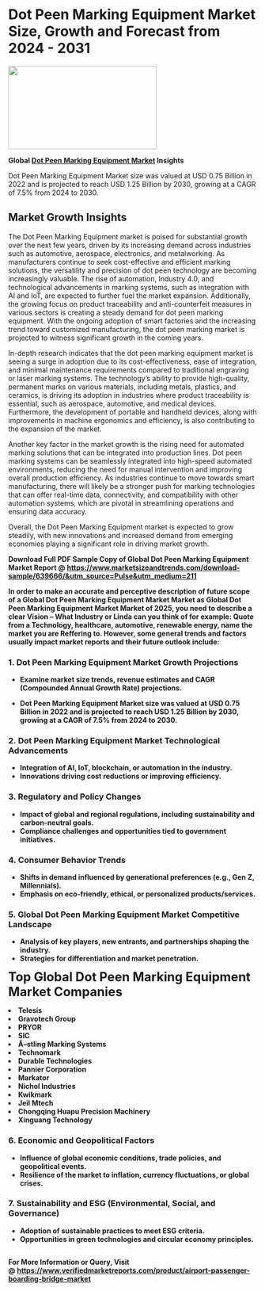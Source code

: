<H1>Dot Peen Marking Equipment Market Size, Growth and Forecast from 2024 - 2031</H1><img class="aligncenter size-medium wp-image-584254" src="https://thirdeyenews.in/wp-content/uploads/2024/09/Global-Market-Research-300x168.jpeg" alt="" width="300" height="168" /><p><strong>Global&nbsp;<a href="https://www.marketsizeandtrends.com/download-sample/639666/&amp;utm_source=Pulse&amp;utm_medium=211">Dot Peen Marking Equipment Market</a> Insights</strong></p><p>Dot Peen Marking Equipment Market size was valued at USD 0.75 Billion in 2022 and is projected to reach USD 1.25 Billion by 2030, growing at a CAGR of 7.5% from 2024 to 2030.</p><p><h2>Market Growth Insights</h2> <p>The Dot Peen Marking Equipment market is poised for substantial growth over the next few years, driven by its increasing demand across industries such as automotive, aerospace, electronics, and metalworking. As manufacturers continue to seek cost-effective and efficient marking solutions, the versatility and precision of dot peen technology are becoming increasingly valuable. The rise of automation, Industry 4.0, and technological advancements in marking systems, such as integration with AI and IoT, are expected to further fuel the market expansion. Additionally, the growing focus on product traceability and anti-counterfeit measures in various sectors is creating a steady demand for dot peen marking equipment. With the ongoing adoption of smart factories and the increasing trend toward customized manufacturing, the dot peen marking market is projected to witness significant growth in the coming years.</p> <p><strong></strong></p> <p>In-depth research indicates that the dot peen marking equipment market is seeing a surge in adoption due to its cost-effectiveness, ease of integration, and minimal maintenance requirements compared to traditional engraving or laser marking systems. The technology’s ability to provide high-quality, permanent marks on various materials, including metals, plastics, and ceramics, is driving its adoption in industries where product traceability is essential, such as aerospace, automotive, and medical devices. Furthermore, the development of portable and handheld devices, along with improvements in machine ergonomics and efficiency, is also contributing to the expansion of the market.</p> <p>Another key factor in the market growth is the rising need for automated marking solutions that can be integrated into production lines. Dot peen marking systems can be seamlessly integrated into high-speed automated environments, reducing the need for manual intervention and improving overall production efficiency. As industries continue to move towards smart manufacturing, there will likely be a stronger push for marking technologies that can offer real-time data, connectivity, and compatibility with other automation systems, which are pivotal in streamlining operations and ensuring data accuracy.</p> <p>Overall, the Dot Peen Marking Equipment market is expected to grow steadily, with new innovations and increased demand from emerging economies playing a significant role in driving market growth.</p> <p><strong></p><p><span class=""><strong>Download Full PDF Sample Copy of Global Dot Peen Marking Equipment Market Report</strong> @ <a href="https://www.marketsizeandtrends.com/download-sample/639666/&amp;utm_source=Pulse&amp;utm_medium=211" target="_blank">https://www.marketsizeandtrends.com/download-sample/639666/&amp;utm_source=Pulse&amp;utm_medium=211</a></span></p><p>In order to make an accurate and perceptive description of future scope of a Global&nbsp;Dot Peen Marking Equipment Market Market as Global&nbsp;Dot Peen Marking Equipment Market Market of 2025, you need to describe a clear Vision &ndash; What Industry or Linda can you think of for example: Quote from a Technology, healthcare, automotive, renewable energy, name the market you are Reffering to. However, some general trends and factors usually impact market reports and their future outlook include:</p><h3>1.&nbsp;<strong>Dot Peen Marking Equipment Market Growth Projections</strong></h3><ul><li>Examine market size trends, revenue estimates and CAGR (Compounded Annual Growth Rate) projections.</li><li><p>Dot Peen Marking Equipment Market size was valued at USD 0.75 Billion in 2022 and is projected to reach USD 1.25 Billion by 2030, growing at a CAGR of 7.5% from 2024 to 2030.</p></li></ul><h3>2.&nbsp;<strong>Dot Peen Marking Equipment Market Technological Advancements</strong></h3><ul><li>Integration of AI, IoT, blockchain, or automation in the industry.</li><li>Innovations driving cost reductions or improving efficiency.</li></ul><h3>3.&nbsp;<strong>Regulatory and Policy Changes</strong></h3><ul><li>Impact of global and regional regulations, including sustainability and carbon-neutral goals.</li><li>Compliance challenges and opportunities tied to government initiatives.</li></ul><h3>4.&nbsp;<strong>Consumer Behavior Trends</strong></h3><ul><li>Shifts in demand influenced by generational preferences (e.g., Gen Z, Millennials).</li><li>Emphasis on eco-friendly, ethical, or personalized products/services.</li></ul><h3>5.&nbsp;<strong>Global Dot Peen Marking Equipment Market Competitive Landscape</strong></h3><ul><li>Analysis of key players, new entrants, and partnerships shaping the industry.</li><li>Strategies for differentiation and market penetration.</li></ul><p data-pm-slice="1 1 []"><span style="color: inherit; font-family: inherit; font-size: 25px;">Top Global Dot Peen Marking Equipment Market Companies</span></p><div class="" data-test-id=""><p><li>Telesis</li><li> Gravotech Group</li><li> PRYOR</li><li> SIC</li><li> Ã–stling Marking Systems</li><li> Technomark</li><li> Durable Technologies</li><li> Pannier Corporation</li><li> Markator</li><li> Nichol Industries</li><li> Kwikmark</li><li> Jeil Mtech</li><li> Chongqing Huapu Precision Machinery</li><li> Xinguang Technology</li></p></div><h3>6.&nbsp;<strong>Economic and Geopolitical Factors</strong></h3><ul><li>Influence of global economic conditions, trade policies, and geopolitical events.</li><li>Resilience of the market to inflation, currency fluctuations, or global crises.</li></ul><h3>7.&nbsp;<strong>Sustainability and ESG (Environmental, Social, and Governance)</strong></h3><ul><li>Adoption of sustainable practices to meet ESG criteria.</li><li>Opportunities in green technologies and circular economy principles.</li></ul><h2><strong style="font-size: 14px;">For More Information or Query, Visit @&nbsp;</strong><a style="background-color: #ffffff; font-size: 14px;" href="https://www.marketsizeandtrends.com/report/dot-peen-marking-equipment-market/" target="_blank">https://www.verifiedmarketreports.com/product/airport-passenger-boarding-bridge-market</a></h2>
